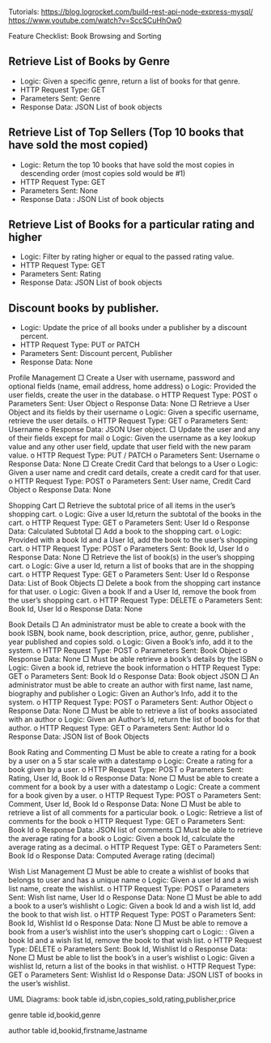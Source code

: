Tutorials:
https://blog.logrocket.com/build-rest-api-node-express-mysql/
https://www.youtube.com/watch?v=SccSCuHhOw0


Feature Checklist:
Book Browsing and Sorting
## Retrieve List of Books by Genre
- Logic: Given a specific genre, return a list of books for that genre.
- HTTP Request Type: GET
- Parameters Sent: Genre
- Response Data: JSON List of book objects
## Retrieve List of Top Sellers (Top 10 books that have sold the most copied)
- Logic: Return the top 10 books that have sold the most copies in descending order (most copies 
sold would be #1)
- HTTP Request Type: GET
- Parameters Sent: None
- Response Data : JSON List of book objects
## Retrieve List of Books for a particular rating and higher
- Logic: Filter by rating higher or equal to the passed rating value.
- HTTP Request Type: GET
- Parameters Sent: Rating
- Response Data: JSON List of book objects
## Discount books by publisher.
- Logic: Update the price of all books under a publisher by a discount percent.
- HTTP Request Type: PUT or PATCH
- Parameters Sent: Discount percent, Publisher
- Response Data: None


Profile Management
□ Create a User with username, password and optional fields (name, email address, home address)
o Logic: Provided the user fields, create the user in the database.
o HTTP Request Type: POST
o Parameters Sent: User Object
o Response Data: None
□ Retrieve a User Object and its fields by their username
o Logic: Given a specific username, retrieve the user details.
o HTTP Request Type: GET
o Parameters Sent: Username
o Response Data: JSON User object.
□ Update the user and any of their fields except for mail
o Logic: Given the username as a key lookup value and any other user field, update that user field 
with the new param value.
o HTTP Request Type: PUT / PATCH
o Parameters Sent: Username
o Response Data: None
□ Create Credit Card that belongs to a User
o Logic: Given a user name and credit card details, create a credit card for that user.
o HTTP Request Type: POST
o Parameters Sent: User name, Credit Card Object
o Response Data: None 


Shopping Cart
□ Retrieve the subtotal price of all items in the user’s shopping cart.
o Logic: Give a user Id,return the subtotal of the books in the cart.
o HTTP Request Type: GET
o Parameters Sent: User Id
o Response Data: Calculated Subtotal
□ Add a book to the shopping cart.
o Logic: Provided with a book Id and a User Id, add the book to the user’s shopping cart.
o HTTP Request Type: POST
o Parameters Sent: Book Id, User Id
o Response Data: None
□ Retrieve the list of book(s) in the user’s shopping cart.
o Logic: Give a user Id, return a list of books that are in the shopping cart.
o HTTP Request Type: GET
o Parameters Sent: User Id
o Response Data: List of Book Objects
□ Delete a book from the shopping cart instance for that user.
o Logic: Given a book If and a User Id, remove the book from the user’s shopping cart.
o HTTP Request Type: DELETE
o Parameters Sent: Book Id, User Id
o Response Data: None 


Book Details
□ An administrator must be able to create a book with the book ISBN, book name, book description, 
price, author, genre, publisher , year published and copies sold.
o Logic: Given a Book’s info, add it to the system.
o HTTP Request Type: POST
o Parameters Sent: Book Object
o Response Data: None
□ Must be able retrieve a book’s details by the ISBN
o Logic: Given a book id, retrieve the book information
o HTTP Request Type: GET
o Parameters Sent: Book Id
o Response Data: Book object JSON
□ An administrator must be able to create an author with first name, last name, biography and 
publisher
o Logic: Given an Author’s Info, add it to the system.
o HTTP Request Type: POST
o Parameters Sent: Author Object
o Response Data: None
□ Must be able to retrieve a list of books associated with an author
o Logic: Given an Author’s Id, return the list of books for that author.
o HTTP Request Type: GET
o Parameters Sent: Author Id
o Response Data: JSON list of Book Objects 


Book Rating and Commenting
□ Must be able to create a rating for a book by a user on a 5 star scale with a datestamp
o Logic: Create a rating for a book given by a user.
o HTTP Request Type: POST
o Parameters Sent: Rating, User Id, Book Id
o Response Data: None
□ Must be able to create a comment for a book by a user with a datestamp
o Logic: Create a comment for a book given by a user.
o HTTP Request Type: POST
o Parameters Sent: Comment, User Id, Book Id
o Response Data: None
□ Must be able to retrieve a list of all comments for a particular book.
o Logic: Retrieve a list of comments for the book
o HTTP Request Type: GET
o Parameters Sent: Book Id
o Response Data: JSON list of comments
□ Must be able to retrieve the average rating for a book
o Logic: Given a book Id, calculate the average rating as a decimal.
o HTTP Request Type: GET
o Parameters Sent: Book Id
o Response Data: Computed Average rating (decimal) 


Wish List Management
□ Must be able to create a wishlist of books that belongs to user and has a unique name
o Logic: Given a user Id and a wish list name, create the wishlist.
o HTTP Request Type: POST
o Parameters Sent: Wish list name, User Id
o Response Data: None
□ Must be able to add a book to a user’s wishlisht
o Logic: Given a book Id and a wish list Id, add the book to that wish list.
o HTTP Request Type: POST
o Parameters Sent: Book Id, Wishlist Id
o Response Data: None
□ Must be able to remove a book from a user’s wishlist into the user’s shopping cart
o Logic: : Given a book Id and a wish list Id, remove the book to that wish list.
o HTTP Request Type: DELETE
o Parameters Sent: Book Id, Wishlist Id
o Response Data: None
□ Must be able to list the book’s in a user’s wishlist
o Logic: Given a wishlist Id, return a list of the books in that wishlist.
o HTTP Request Type: GET
o Parameters Sent: Wishlist Id
o Response Data: JSON LIST of books in the user’s wishlist. 

UML Diagrams:
book table
id,isbn,copies_sold,rating,publisher,price

genre table
id,bookid,genre

author table
id,bookid,firstname,lastname
